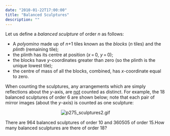 ```yaml
---
date: "2010-01-22T17:00:00"
title: "Balanced Sculptures"
description: ""
---
```


<p>Let us define a <i>balanced sculpture</i> of order <var>n</var> as follows:
</p><ul><li>A <dfn title="An arrangement of identical squares connected through shared edges; holes are allowed.">polyomino</dfn> made up of <var>n</var>+1 tiles known as the <i>blocks</i> (<var>n</var> tiles) and the <i>plinth</i> (remaining tile);</li>
<li>the plinth has its centre at position (<var>x</var> = 0, <var>y</var> = 0);</li>
<li>the blocks have <var>y</var>-coordinates greater than zero (so the plinth is the unique lowest tile);</li>
<li>the centre of mass of all the blocks, combined, has <var>x</var>-coordinate equal to zero.</li>
</ul><p>When counting the sculptures, any arrangements which are simply reflections about the <var>y</var>-axis, are <u>not</u> counted as distinct. For example, the 18 balanced sculptures of order 6 are shown below; note that each pair of mirror images (about the <var>y</var>-axis) is counted as one sculpture:</p>
<div align="center"><img alt="p275_sculptures2.gif" src="/images/p275_sculptures2.gif"/></div>
<p>There are 964 balanced sculptures of order 10 and 360505 of order 15.How many balanced sculptures are there of order 18?</p>

